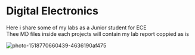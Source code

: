 # Digital Electronics
Here i share some of my labs as a Junior student for ECE \
Thee MD files inside each projects will contain my lab report coppied as is

![photo-1518770660439-4636190af475](https://user-images.githubusercontent.com/66625688/84995156-aa703300-b119-11ea-84a2-23bbfc58e29f.jpg)

